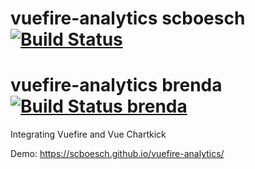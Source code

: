 # vuefire-analytics scboesch [![Build Status](https://travis-ci.org/scboesch/vuefire-analytics.svg?branch=master)](https://travis-ci.org/scboesch/vuefire-analytics)

# vuefire-analytics brenda [![Build Status brenda](https://travis-ci.com/breadplop/test.svg?branch=master)](https://travis-ci.com/breadplop/test)
Integrating Vuefire and Vue Chartkick

Demo: https://scboesch.github.io/vuefire-analytics/

